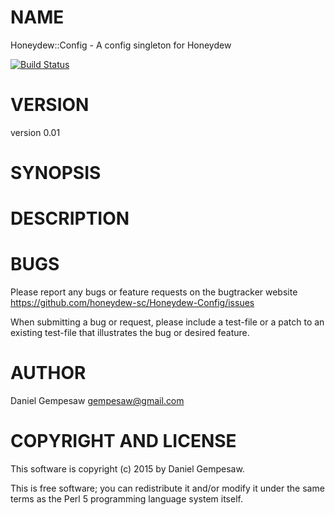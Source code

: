 # NAME

Honeydew::Config - A config singleton for Honeydew

[![Build Status](https://travis-ci.org/honeydew-sc/Honeydew-Config.svg?branch=master)](https://travis-ci.org/honeydew-sc/Honeydew-Config)

# VERSION

version 0.01

# SYNOPSIS

# DESCRIPTION

# BUGS

Please report any bugs or feature requests on the bugtracker website
https://github.com/honeydew-sc/Honeydew-Config/issues

When submitting a bug or request, please include a test-file or a
patch to an existing test-file that illustrates the bug or desired
feature.

# AUTHOR

Daniel Gempesaw <gempesaw@gmail.com>

# COPYRIGHT AND LICENSE

This software is copyright (c) 2015 by Daniel Gempesaw.

This is free software; you can redistribute it and/or modify it under
the same terms as the Perl 5 programming language system itself.
